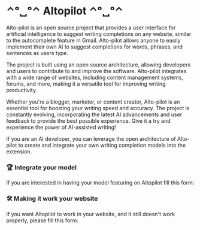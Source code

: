 # ⌃ᵒ␣ᵒ⌃   Altopilot    ⌃ᵒ␣ᵒ⌃

Alto-pilot is an open source project that provides a user interface for artificial intelligence to suggest writing completions on any website, similar to the autocomplete feature in Gmail. Alto-pilot allows anyone to easily implement their own AI to suggest completions for words, phrases, and sentences as users type.

The project is built using an open source architecture, allowing developers and users to contribute to and improve the software. Alto-pilot integrates with a wide range of websites, including content management systems, forums, and more, making it a versatile tool for improving writing productivity.

Whether you're a blogger, marketer, or content creator, Alto-pilot is an essential tool for boosting your writing speed and accuracy. The project is constantly evolving, incorporating the latest AI advancements and user feedback to provide the best possible experience. Give it a try and experience the power of AI-assisted writing!

If you are an AI developer, you can leverage the open architecture of Alto-pilot to create and integrate your own writing completion models into the extension.


### 🏆 Integrate your model

If you are interested in having your model featuring on Altopilot fill this form: 

### 🛠️ Making it work your website

If you want Altopilot to work in your website, and it still doesn't work properly, please fill this form: 


